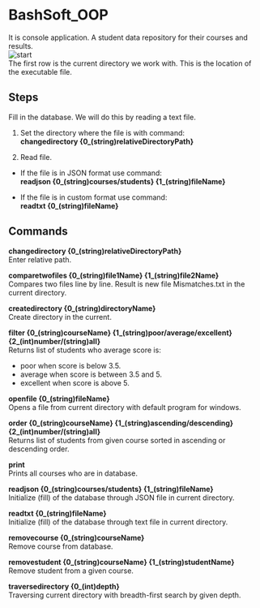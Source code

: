 # BashSoft_OOP

It is console application. A student data repository for their courses and results.  
![start](https://user-images.githubusercontent.com/18748534/41707918-ed770a12-7547-11e8-9d9c-2165acf427f7.jpg)  
The first row is the current directory we work with. This is the location of the executable file.

## Steps

Fill in the database. We will do this by reading a text file.

1. Set the directory where the file is with command:  
	**changedirectory {0_(string)relativeDirectoryPath}**

2. Read file.
- If the file is in JSON format use command:  
	**readjson {0_(string)courses/students} {1_(string)fileName}**
	
- If the file is in custom format use command:  
	**readtxt {0_(string)fileName}**

## Commands

**changedirectory {0_(string)relativeDirectoryPath}**  
Enter relative path.

**comparetwofiles {0_(string)file1Name} {1_(string)file2Name}**  
Compares two files line by line. Result is new file Mismatches.txt in the current directory.

**createdirectory {0_(string)directoryName}**  
Create directory in the current.

**filter {0_(string)courseName} {1_(string)poor/average/excellent} {2_(int)number/(string)all}**  
Returns list of students who average score is:
- poor when score is below 3.5.
- average when score is between 3.5 and 5.
- excellent  when score is above 5.

**openfile {0_(string)fileName}**  
Opens a file from current directory with default program for windows.

**order {0_(string)courseName} {1_(string)ascending/descending} {2_(int)number/(string)all}**  
Returns list of students from given course sorted in ascending or descending order.

**print**  
Prints all courses who are in database.

**readjson {0_(string)courses/students} {1_(string)fileName}**  
Initialize (fill) of the database through JSON file in current directory.

**readtxt {0_(string)fileName}**  
Initialize (fill) of the database through text file in current directory.

**removecourse {0_(string)courseName}**  
Remove course from database.

**removestudent {0_(string)courseName} {1_(string)studentName}**  
Remove student from a given course.

**traversedirectory {0_(int)depth}**  
Traversing current directory with breadth-first search by given depth.
